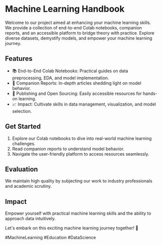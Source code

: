 # Machine Learning Handbook

Welcome to our project aimed at enhancing your machine learning skills. We provide a collection of end-to-end Colab notebooks, companion reports, and an accessible platform to bridge theory with practice. Explore diverse datasets, demystify models, and empower your machine learning journey.

## Features
- 📚 End-to-End Colab Notebooks: Practical guides on data preprocessing, EDA, and model implementation.
- 📝 Companion Reports: In-depth articles shedding light on model behavior.
- 🚀 Publishing and Open Sourcing: Easily accessible resources for hands-on learning.
- 📈 Impact: Cultivate skills in data management, visualization, and model selection.

## Get Started
1. Explore our Colab notebooks to dive into real-world machine learning challenges.
2. Read companion reports to understand model behavior.
3. Navigate the user-friendly platform to access resources seamlessly.

## Evaluation
We maintain high quality by subjecting our work to industry professionals and academic scrutiny.

## Impact
Empower yourself with practical machine learning skills and the ability to approach data intuitively.

Let's embark on this exciting machine learning journey together! 🚀

#MachineLearning #Education #DataScience
